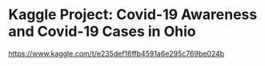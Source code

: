 # Kaggle Project: Covid-19 Awareness and Covid-19 Cases in Ohio
https://www.kaggle.com/t/e235def16ffb4591a6e295c769be024b

